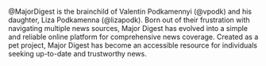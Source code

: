 @MajorDigest is the brainchild of Valentin Podkamennyi (@vpodk) and his daughter, Liza Podkamenna (@lizapodk). Born out of their frustration with navigating multiple news sources, Major Digest has evolved into a simple and reliable online platform for comprehensive news coverage. Created as a pet project, Major Digest has become an accessible resource for individuals seeking up-to-date and trustworthy news.

<!---
MajorDigest/MajorDigest is a ✨ special ✨ repository because its `README.md` (this file) appears on your GitHub profile.
You can click the Preview link to take a look at your changes.
--->
